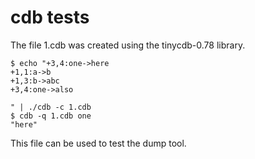 cdb tests
=========

The file 1.cdb was created using the tinycdb-0.78 library.

```
$ echo "+3,4:one->here
+1,1:a->b
+1,3:b->abc
+3,4:one->also

" | ./cdb -c 1.cdb
$ cdb -q 1.cdb one
"here"
```

This file can be used to test the dump tool.

